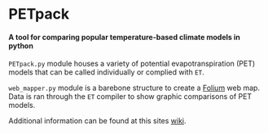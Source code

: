 # PETpack

#### A tool for comparing popular temperature-based climate models in python

`PETpack.py` module houses a variety of potential evapotranspiration (PET) models that can be called individually or complied with `ET`.

`web_mapper.py` module is a barebone structure to create a [Folium](http://python-visualization.github.io/folium/#concepts) web map. Data is ran through the `ET` compiler to show graphic comparisons of PET models.

Additional information can be found at this sites [wiki](https://gitlab.com/jessefleri/climate-model/wikis/home).